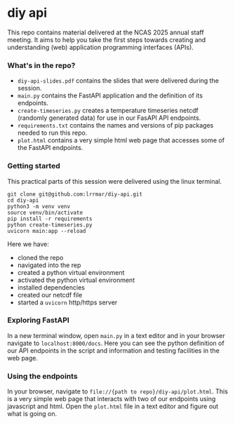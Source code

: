 # diy api

This repo contains material delivered at the NCAS 2025 annual staff meeting. It aims to help you take the first steps towards creating and understanding (web) application programming interfaces (APIs).

### What's in the repo?

- `diy-api-slides.pdf` contains the slides that were delivered during the session.
- `main.py` contains the FastAPI application and the definition of its endpoints.
- `create-timeseries.py` creates a temperature timeseries netcdf (randomly generated data) for use in our FasAPI API endpoints.
- `requirements.txt` contains the names and versions of pip packages needed to run this repo.
- `plot.html` contains a very simple html web page that accesses some of the FastAPI endpoints.

### Getting started

This practical parts of this session were delivered using the linux terminal.

```
git clone git@github.com:lrrmar/diy-api.git
cd diy-api
python3 -m venv venv
source venv/bin/activate
pip install -r requirements
python create-timeseries.py
uvicorn main:app --reload
```

Here we have:
- cloned the repo
- navigated into the rep
- created a python virtual environment
- activated the python virtual environment
- installed dependencies
- created our netcdf file
- started a `uvicorn` http/https server



### Exploring FastAPI

In a new terminal window, open `main.py` in a text editor and in your browser navigate to `localhost:8000/docs`. Here you can see the python definition of our API endpoints in the script and information and testing facilities in the web page.



### Using the endpoints

In your browser, navigate to `file://{path to repo}/diy-api/plot.html`. This is a very simple web page that interacts with two of our endpoints using javascript and html. Open the `plot.html` file in a text editor and figure out what is going on.
